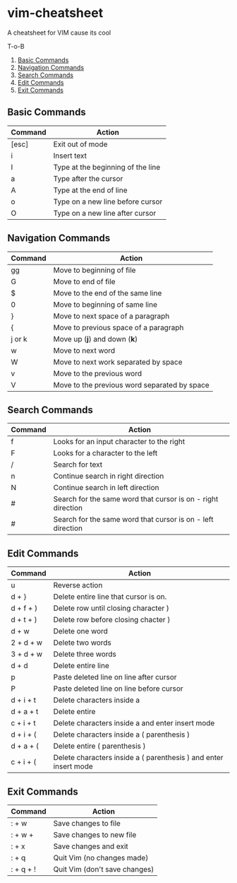 # vim-cheatsheet
A cheatsheet for VIM cause its cool

T-o-B
1. [Basic Commands](https://github.com/dangitsdavid/cheatsheets/blob/main/vim-cheatsheet.md#basic-commands)
2. [Navigation Commands](https://github.com/dangitsdavid/cheatsheets/blob/main/vim-cheatsheet.md#navigation-commands)
3. [Search Commands](https://github.com/dangitsdavid/cheatsheets/blob/main/vim-cheatsheet.md#search-commands)
4. [Edit Commands](https://github.com/dangitsdavid/cheatsheets/blob/main/vim-cheatsheet.md#edit-commands)
5. [Exit Commands](https://github.com/dangitsdavid/cheatsheets/blob/main/vim-cheatsheet.md#exit-commands)

## Basic Commands
| Command       | Action                                |
| ------------- | -------------                         |
| [esc]         | Exit out of mode                      |
| i             | Insert text                           |
| I             | Type at the beginning of the line     |
| a             | Type after the cursor                 |
| A             | Type at the end of line               |
| o             | Type on a new line before cursor      |
| O             | Type on a new line after cursor       |

## Navigation Commands
| Command       | Action                                |
| ------------- | -------------                         |
| gg            | Move to beginning of file             |
| G             | Move to end of file                   |
| $             | Move to the end of the same line      |
| 0             | Move to beginning of same line        |
| }             | Move to next space of a paragraph     |
| {             | Move to previous space of a paragraph |
| j or k        | Move up (**j**) and down (**k**)      |
| w             | Move to next word                     |
| W             | Move to next work separated by space  |
| v             | Move to the previous word             |
| V             | Move to the previous word separated by space |

## Search Commands
| Command       | Action                                       |
| ------------- | -------------                                |
| f             | Looks for an input character to the right    |
| F             | Looks for a character to the left            |
| /             | Search for text                              |
| n             | Continue search in right direction           |
| N             | Continue search in left direction            |
| #             | Search for the same word that cursor is on - right direction  |
| #             | Search for the same word that cursor is on - left direction   |

## Edit Commands
| Command       | Action                                       |
| ------------- | -------------                                |
| u             | Reverse action                               |
| d + }         | Delete entire line that cursor is on.        |
| d + f + )     | Delete row until closing character )         |
| d + t + )     | Delete row before closing chacter )          |
| d + w         | Delete one word                              |
| 2 + d + w     | Delete two words                             |
| 3 + d + w     | Delete three words                           |
| d + d         | Delete entire line                           |
| p             | Paste deleted line on line after cursor      |
| P             | Paste deleted line on line before cursor     |
| d + i + t     | Delete characters inside a <tag> </tag>      |
| d + a + t     | Delete entire <tag> </tag>                   |
| c + i + t     | Delete characters inside a <tag> </tag> and enter insert mode   |
| d + i + (     | Delete characters inside a ( parenthesis )   |
| d + a + (     | Delete entire ( parenthesis )                |
| c + i + (     | Delete characters inside a ( parenthesis ) and enter insert mode   |

## Exit Commands
| Command       | Action                                       |
| ------------- | -------------                                |
| : + w         | Save changes to file                         |
| : + w + <filename>  | Save changes to new file <filename>    |
| : + x         | Save changes and exit                        |
| : + q         | Quit Vim (no changes made)                   |
| : + q + !     | Quit Vim (don't save changes)                |
